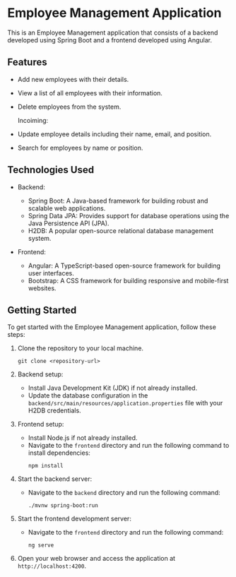 
# Employee Management Application

This is an Employee Management application that consists of a backend developed using Spring Boot and a frontend developed using Angular.

## Features

- Add new employees with their details.
- View a list of all employees with their information.
- Delete employees from the system.

  Incoiming:
- Update employee details including their name, email, and position.
- Search for employees by name or position.

## Technologies Used

- Backend:
  - Spring Boot: A Java-based framework for building robust and scalable web applications.
  - Spring Data JPA: Provides support for database operations using the Java Persistence API (JPA).
  - H2DB: A popular open-source relational database management system.

- Frontend:
  - Angular: A TypeScript-based open-source framework for building user interfaces.
  - Bootstrap: A CSS framework for building responsive and mobile-first websites.

## Getting Started

To get started with the Employee Management application, follow these steps:

1. Clone the repository to your local machine.
   ```
   git clone <repository-url>
   ```

2. Backend setup:
   - Install Java Development Kit (JDK) if not already installed.
   - Update the database configuration in the `backend/src/main/resources/application.properties` file with your H2DB credentials.

3. Frontend setup:
   - Install Node.js if not already installed.
   - Navigate to the `frontend` directory and run the following command to install dependencies:
     ```
     npm install
     ```

4. Start the backend server:
   - Navigate to the `backend` directory and run the following command:
     ```
     ./mvnw spring-boot:run
     ```

5. Start the frontend development server:
   - Navigate to the `frontend` directory and run the following command:
     ```
     ng serve
     ```

6. Open your web browser and access the application at `http://localhost:4200`.

